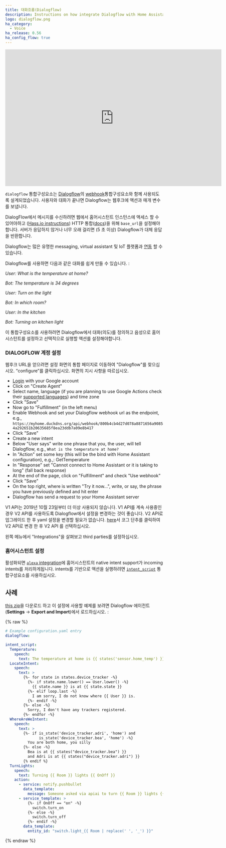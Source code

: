 ```yaml
---
title: 대화흐름(Dialogflow)
description: Instructions on how integrate Dialogflow with Home Assistant.
logo: dialogflow.png
ha_category:
  - Voice
ha_release: 0.56
ha_config_flow: true
---
```


<iframe width="690" height="437" src="https://www.youtube.com/embed/fcL4fPhlVVc" frameborder="0" allow="accelerometer; autoplay; encrypted-media; gyroscope; picture-in-picture" allowfullscreen></iframe>

`dialogflow` 통합구성요소는 [Dialogflow](https://dialogflow.com/)의 [webhook](https://dialogflow.com/docs/fulfillment#webhook)통합구성요소와 함께 사용되도록 설계되었습니다. 사용자와 대화가 끝나면 Dialogflow는 웹후크에 액션과 매개 변수를 보냅니다.

DialogFlow에서 메시지를 수신하려면 웹에서 홈어시스턴트 인스턴스에 액세스 할 수 있어야하고 ([Hass.io instructions](/addons/duckdns/)) HTTP 통합([docs](/integrations/http/#base_url))을 위해 `base_url`을 설정해야합니다. 서버가 응답하지 않거나 너무 오래 걸리면 (5 초 이상) Dialogflow가 대체 응답을 반환합니다.

Dialogflow는 많은 유명한 messaging, virtual assistant 및 IoT 플랫폼과 [연동](https://dialogflow.com/docs/integrations/) 할 수 있습니다.

Dialogflow를 사용하면 다음과 같은 대화를 쉽게 만들 수 있습니다. :


_User: What is the temperature at home?_

_Bot: The temperature is 34 degrees_

_User: Turn on the light_

_Bot: In which room?_

_User: In the kitchen_

_Bot: Turning on kitchen light_

이 통합구성요소를 사용하려면 Dialogflow에서 대화(의도)를 정의하고 음성으로 홈어시스턴트를 설정하고 선택적으로 실행할 액션를 설정해야합니다.

### DIALOGFLOW 계정 설정 

웹후크 URL을 얻으려면 설정 화면의 통합 페이지로 이동하여 "Dialogflow"를 찾으십시오. “configure”를 클릭하십시오. 화면의 지시 사항을 따르십시오.

- [Login](https://console.dialogflow.com/) with your Google account
- Click on "Create Agent"
- Select name, language (if you are planning to use Google Actions check their [supported languages](https://support.google.com/assistant/answer/7108196?hl=en)) and time zone
- Click "Save"
- Now go to "Fulfillment" (in the left menu)
- Enable Webhook and set your Dialogflow webhook url as the endpoint, e.g., `https://myhome.duckdns.org/api/webhook/800b4cb4d27d078a8871656a90854a292651b20635685f8ea23ddb7a09e8b417`
- Click "Save"
- Create a new intent
- Below "User says" write one phrase that you, the user, will tell Dialogflow, e.g., `What is the temperature at home?`
- In "Action" set some key (this will be the bind with Home Assistant configuration), e.g.,: GetTemperature
- In "Response" set "Cannot connect to Home Assistant or it is taking to long" (fall back response)
- At the end of the page, click on "Fulfillment" and check "Use webhook"
- Click "Save"
- On the top right, where is written "Try it now...", write, or say, the phrase you have previously defined and hit enter
- Dialogflow has send a request to your Home Assistant server

<div class='note warning'>

  V1 API는 2019년 10월 23일부터 더 이상 사용되지 않습니다. V1 API를 계속 사용중인 경우 V2 API를 사용하도록 Dialogflow에서 설정을 변경하는 것이 좋습니다. V2 API로 업그레이드 한 후 yaml 설정을 변경할 필요가 없습니다. [here](https://console.dialogflow.com/)서 코그 단추를 클릭하여 V2 API로 변경 한 후 V2 API 를 선택하십시오. 

</div>

왼쪽 메뉴에서 "Integrations"을 살펴보고 third parties를 설정하십시오.

### 홈어시스턴트 설정 

활성화되면 [`alexa` integration](/integrations/alexa/)에 홈어시스턴트의 native intent support가 incoming intents를 처리하게됩니다. intents를 기반으로 액션을 실행하려면 [`intent_script`](/integrations/intent_script) 통합구성요소를 사용하십시오.

## 사례

[this zip](https://github.com/home-assistant/home-assistant.io/blob/next/source/assets/HomeAssistant_APIAI.zip)을 다운로드 하고 이 설정에 사용할 예제를 보려면 Dialogflow 에이전트(**Settings** -> **Export and Import**)에서 로드하십시오. :

{% raw %}
```yaml
# Example configuration.yaml entry
dialogflow:

intent_script:
  Temperature:
    speech:
      text: The temperature at home is {{ states('sensor.home_temp') }} degrees
  LocateIntent:
    speech:
      text: >
        {%- for state in states.device_tracker -%}
          {%- if state.name.lower() == User.lower() -%}
            {{ state.name }} is at {{ state.state }}
          {%- elif loop.last -%}
            I am sorry, I do not know where {{ User }} is.
          {%- endif -%}
        {%- else -%}
          Sorry, I don't have any trackers registered.
        {%- endfor -%}
  WhereAreWeIntent:
    speech:
      text: >
        {%- if is_state('device_tracker.adri', 'home') and
               is_state('device_tracker.bea', 'home') -%}
          You are both home, you silly
        {%- else -%}
          Bea is at {{ states("device_tracker.bea") }}
          and Adri is at {{ states("device_tracker.adri") }}
        {% endif %}
  TurnLights:
    speech:
      text: Turning {{ Room }} lights {{ OnOff }}
    action:
      - service: notify.pushbullet
        data_template:
          message: Someone asked via apiai to turn {{ Room }} lights {{ OnOff }}
      - service_template: >
          {%- if OnOff == "on" -%}
            switch.turn_on
          {%- else -%}
            switch.turn_off
          {%- endif -%}
        data_template:
          entity_id: "switch.light_{{ Room | replace(' ', '_') }}"
```
{% endraw %}
